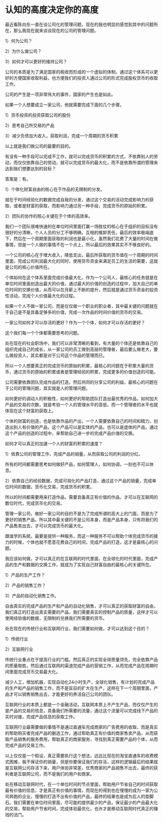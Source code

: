 # 认知的高度决定你的高度

最近看陈向东一直在谈公司化的管理问题，现在的我也明显的感觉到其中的问题所在，那么我现在就来谈谈现在的公司的管理问题。

1）何为公司？

2）为什么做公司？

3）如何才可以更好的维持公司？

公司的本质是为了满足国家的税收而形成的一个虚拟的体制，通过这个体系可以更好的方便国家收取利益，也方便我们的投资人通过公司的形式完成股权货币的收取工作。

公司的产生是一项非常伟大的事件，国家的产生也是如此。

如果一个人想要成立一家公司，他就需要完成下面的几个步骤。

1）货币投资的投资获取公司的股份

2）思考自己所交易的产品

3）减少负债加大收入，获取利润，完成一个周期的货币积累

以上就是我们做公司的最要的目的。

有没有一种手段可以完成不工作，就可以完成货币的积累的方式，不依靠别人的劳动，而仅仅依靠自己的劳动，就可以完成货币的最大化，而不是依靠所谓的管理来达到我们想要达到的目标？

答案是：有。

1）个体化财富自由的核心在于作品的无限制的分发。

就在于时间经验化的数据完成自我的分发，通过这个交易的活动完成影响力的获取，或者是财富的获取，而影响力通过另一种手段，完成货币的原始的积累。

2）团队的协作的核心关键在于个体的高效率。

我们一个团队很难快速的在单位时间里面打赢一场胜仗的核心在于组织的目标没有很好的分清晰，个人人员的分工不够明确，互相的推卸责任，最后的效率极端底下，然后在一个周期里面获取的利润也是最小化，虽然我们花费了大量的时间在做事情，但是一个人做的事情不在一个点上，所以最后的效果其实不不够良好的。

一个公司的核心在于增大收入，降低支出，最后所获取的货币值在一个周期的时间里面，完成公司利润最大化的同时，使用货币资金来满足员工的生活的需要，这就是公司的核心价值所在。

个体如何在这个体系里面完成价值最大化，作为一个公司人，最核心的任务就是在单位时间里面创造出最大的价值，通过最大的价值的创造的过程中，加大自己的单位时间的交换价值，从而可以在月薪上不断的提升，然后就是通过货币资金的投资性活动，完成个人价值最大化的过程。

如果一个人不做一家公司，而是仅仅做一个职业的职业者，其中最关键的问题就在于自己是不是具备足够多的价值，完成一次作品的时间价值的货币的交易。

一家公司如何才可以存活的更好？作为一个个体，如何才可以存活的更好？

这个我们每一个个体都需要思考的问题。

处在现在的社会职场中，我们可以非常清晰的看到，有大量的个体还是依靠自己的组织完成自己的成长，从一家公司的员工做到高层的管理者，最后要么做老大，要么做投资人，其实都是对于公司这个作品的管理而已。

所以一个人想要真正的完成货币的原始的积累，最核心的问题在于积累大量的货币，通过货币的原始的积累或者是管理经验的积累，完成更多的价值创造的可能。

公司需要依靠团队完成作品的打造，然后共同的分享公司的利益，最核心的问题在于公司的管理问题，其实就是人的管理问题。

如何更好的调动人的积极性，如何更好的帮助团队打造出最优秀的作品，如何加大产品的交易的次数，就是考验一个人的管理水平的高低，而一个管理者的水平也就体现在这个财富的获取上。

个体的财富的创造，也是依靠作品的产出，一个人需要依靠自己的时间和精力，创造出别人有价值的产品，这个产品可以是实体的产品，也可以是虚体的产品，通过这个产品的创造的过程中，来帮助自己进一步的完成产品价值的交换。

如何才可以真正的加速一个人的财富的积累的速度？

1）依靠公司的管理工作，完成产品的销量，从而获取公司的利润的分红。

所有的时间都需要思考如何做好产品，如何管理人，如何协调，一刻也不可以休息。

2）依靠自己的经验数据，完成可视化的产品打造，通过这个产品的销量，完成单位时间的数据，货币化交易，完成货币的积累。

所以的时间都需要用来打造作品，需要具备真正有价值的作品，才可以在互联网的数位时代，完成货币化的交易。

管理一家公司，做好一家公司的目的不是为了完成所谓的高大上的门面，而是为了更好的销售产品，所以其中最关键的不是公司本身，而是产品本身，只有将我们的产品售卖出去，才可以完成货币的最大化。

跟谁学的系统，最要是提供一种服务，而这一种服务不可以帮助个体完成货币的接力的时候，个体也就不愿意花费自己的时间，完成产品的打造，这才是最核心的问题。

我应该如何做，才可以真正的在互联网的时代里面，在全球化的时代里面，完成产品的生产和数据的交换工作，就成为了实现自己财富自由的最核心的关键所在。

1）产品的生产工作？

2）产品的销售工作？

3）产品的自动化销售工作。

自由真实的完成产品的生产和产品的自动化销售，才可以真正的获取财富的自由，我们真正的打造出真实需要的产品，我们需要真实的控制产品的质量，这样才可以使用经验值的数据，无限制的兑换我们所需要的货币。

处在现在的传统行业和互联网行业，我们需要如何做，才可以达到这个目的？

1）传统行业

2）互联网行业

传统行业重点在于提高行业的门槛，然后真正的实现全球质量领先，完全依靠产品的质量取胜，然后通过互联网的渠道完成产品的营销工作，从而完成产品在周期时间里面完成货币交易最大化。

减少人工，增加机器，实现自动化24小时生产，全球化销售，有计划的完成产品的生产和产品的销售工作，而不是盲目的扩大在生产，这样在下一个周期里面，产品才可以销售销售出去，才能更好的养活自己公司的团队。

互联网行业的本质上都是一个金融活动，互联网本质上不产生产品，而仅仅产生的是产品的交易的信息，具备我们所需要的流量，通过这个流量可以完成线下产品的实时对接，完成产品信息的获取工作。

互联网行业最需要做的事情不是通过直通车完成商家的广告费用的收取，而是真实的帮助购买者完成产品的删选工作，通过帮助真正有价值的商家售卖产品，从而获取产品销售的服务费用，帮助真正的商家服务，寻找到真正需要产品的个体，从而完成产品的交易工作。

以上仅仅是一个假设，真正需要执行这个想法，远远比现在的淘宝直通车的收费模式困难，我不保证你的销量，但是你要保证我们的存活，这样的逻辑最后的结果就是互联网公司存活下来，用户体验非常差，优秀商家的产品销售不出去，最终的获利者是互联网公司，而不是我们的用户和商家。

处在移动互联网时代，在一个单位时间的节点里面，帮助用户节省自己的时间获取最有价值的信息，才是真正有价值的事情，而现在的得到也在慢慢的成为一家为公司奔跑的企业，慢慢的打造不出有价值的产品，最终的结果也是成为后人的垫脚石。我们需要在单位时间里面，尽可能的提供最少的产品，保证最少的产品最大化的交易，帮助用户节省时间，完成体验最优化，也许才是移动互联网时代真正的赚钱的法门。
